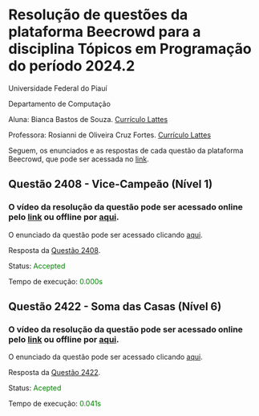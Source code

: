 # Resolução de questões da plataforma Beecrowd para a disciplina Tópicos em Programação do período 2024.2

Universidade Federal do Piauí

Departamento de Computação

Aluna: Bianca Bastos de Souza. [Currículo Lattes](https://lattes.cnpq.br/5795150769698867)

Professora: Rosianni de Oliveira Cruz Fortes. [Currículo Lattes](http://lattes.cnpq.br/0839265093321881)

Seguem, os enunciados e as respostas de cada questão da plataforma Beecrowd, que pode ser acessada no [link](https://judge.beecrowd.com/pt).


## Questão 2408 - Vice-Campeão (Nível 1)

### O vídeo da resolução da questão pode ser acessado online pelo [link](https://drive.google.com/file/d/1w6w1f5Sk05yF8AIJVIilWCpEs9FhCcpI/view?usp=drive_link) ou offline por [aqui](./videos/video2408.mp4).

O enunciado da questão pode ser acessado clicando [aqui](./enunciados/enunciado-2408-Vice-Campeao.pdf).

Resposta da [Questão 2408](./problemas/2408.cpp).

Status: <span style="color:green">Accepted</span>

Tempo de execução: <span style="color:green">0.000s</span>


## Questão 2422 - Soma das Casas (Nível 6)

### O vídeo da resolução da questão pode ser acessado online pelo [link](https://drive.google.com/file/d/1ImzEPJeCSA2sQ0sKkj18S8hkrTK6GkCH/view?usp=sharing) ou offline por [aqui](./videos/video2422.mp4).

O enunciado da questão pode ser acessado clicando [aqui](./enunciados/enunciado-2422-SomadasCasas.pdf).

Resposta da [Questão 2422](./problemas/2422.cpp).

Status: <span style="color:green">Acepted</span>

Tempo de execução: <span style="color:green">0.041s</span>

